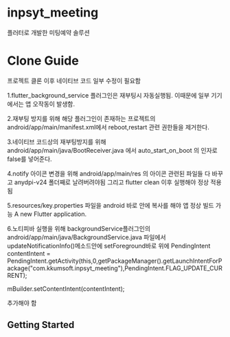 # inpsyt_meeting

플러터로 개발한 미팅예약 솔루션

# Clone Guide

프로젝트 클론 이후 네이티브 코드 일부 수정이 필요함

1.flutter_background_service 플러그인은 재부팅시 자동실행됨.
이때문에 일부 기기에서는 앱 오작동이 발생함.

2.재부팅 방지를 위해 해당 플러그인이 존재하는 프로젝트의 android/app/main/manifest.xml에서 reboot,restart 관련 권한들을 제거한다.

3.네이티브 코드상의 재부팅방지를 위해 android/app/main/java/BootReceiver.java 에서 auto_start_on_boot 의 인자로 false를 넣어준다.

4.notify 아이콘 변경을 위해 android/app/main/res 의 아이콘 관련된 파일들 다 바꾸고 anydpi-v24 폴더째로 날려버려야됨 그리고 flutter clean 이후 실행해야 정상 적용 됨

5.resources/key.properties 파일을 android 바로 안에 복사를 해야 앱 정상 빌드 가능
A new Flutter application.


6.노티피바 실행을 위해 backgroundService플러그인의 android/app/main/java/BackgroundService.java
파일에서 updateNotificationInfo()메소드안에 setForeground바로 위에
PendingIntent contentIntent = PendingIntent.getActivity(this,0,getPackageManager().getLaunchIntentForPackage("com.kkumsoft.inpsyt_meeting"),PendingIntent.FLAG_UPDATE_CURRENT);

mBuilder.setContentIntent(contentIntent);

추가해야 함

## Getting Started
